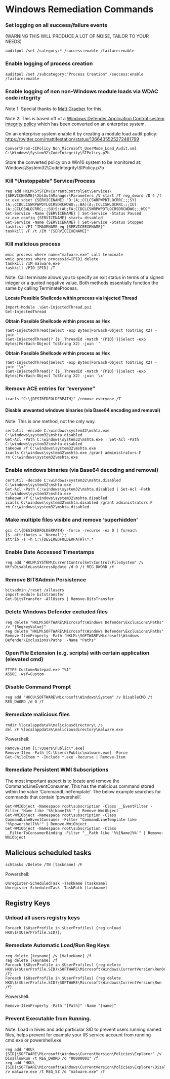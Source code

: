 # Windows Remediation Commands



### Set logging on all success/failure events <a href="#set-logging-on-all-successfailure-events" id="set-logging-on-all-successfailure-events"></a>

(WARNING THIS WILL PRODUCE A LOT OF NOISE, TAILOR TO YOUR NEEDS)

```
auditpol /set /category:* /success:enable /failure:enable
```

### Enable logging of process creation <a href="#enable-logging-of-process-creation" id="enable-logging-of-process-creation"></a>

```
auditpol /set /subcategory:"Process Creation" /success:enable /failure:enable
```

### Enable logging of non non-Windows module loads via WDAC code integrity <a href="#enable-logging-of-non-non-windows-module-loads-via-wdac-code-integrity" id="enable-logging-of-non-non-windows-module-loads-via-wdac-code-integrity"></a>

Note 1: Special thanks to [Matt Graeber](https://twitter.com/mattifestation/status/1366435525272481799) for this.

Note 2: This is based off of a [Windows Defender Application Control system integrity policy](https://gist.github.com/mgraeber-rc/7b9f4d497d75967afc58209df611508b) which has been converted on an enterprise system.

On an enterprise system enable it by creating a module load audit policy: https://twitter.com/mattifestation/status/1366435525272481799

```
ConvertFrom-CIPolicy Non_Microsoft_UserMode_Load_Audit.xml C:\Windows\System32\CodeIntegrity\SIPolicy.p7b
```

Store the converted policy on a Win10 system to be monitored at: Windows\System32\CodeIntegrity\SIPolicy.p7b

### Kill “Unstoppable” Service/Process <a href="#kill-unstoppable-serviceprocess" id="kill-unstoppable-serviceprocess"></a>

```
reg add HKLM\SYSTEM\CurrentControlSet\Services\{SERVICENAME}\XblAuthManager\Parameters /V start /T reg_dword /D 4 /f
sc.exe sdset {SERVICENAME} "D:(A;;CCLCSWRPWPDTLOCRRC;;;SY)(A;;CCDCLCSWRPWPDTLOCRSDRCWDWO;;;BA)(A;;CCLCSWLOCRRC;;;IU)(A;;CCLCSWLOCRRC;;;SU)S:(AU;FA;CCDCLCSWRPWPDTLOCRSDRCWDWO;;;WD)"
Get-Service -Name {SERVICENAME} | Set-Service -Status Paused
sc.exe config {SERVICENAME} start= disabled
Get-Service -Name {SERVICENAME} | Set-Service -Status Stopped
tasklist /FI "IMAGENAME eq {SERVICEEXENAME}"
taskkill /F /t /IM "{SERVICEEXENAME}"
```

### Kill malicious process <a href="#kill-malicious-process" id="kill-malicious-process"></a>

```
wmic process where name="malware.exe" call terminate
wmic process where processid=[PID] delete
taskkill /IM malware.exe
taskkill /PID [PID] /T
```

Note: Call terminate allows you to specify an exit status in terms of a signed integer or a quoted negative value. Both methods essentially function the same by calling TerminateProcess.



**Locate Possible Shellcode within process via Injected Thread**

```
Import-Module .\Get-InjectedThread.ps1
Get-InjectedThread
```

**Obtain Possible Shellcode within process as Hex**

```
(Get-InjectedThread|Select -exp Bytes|ForEach-Object ToString X2) -join ''
(Get-InjectedThread|? {$_.ThreadId -match '{PID}'}|Select -exp Bytes|ForEach-Object ToString X2) -join ''
```

**Obtain Possible Shellcode within process as Hex**

```
(Get-InjectedThread|Select -exp Bytes|ForEach-Object ToString X2) -join '\x'
(Get-InjectedThread|? {$_.ThreadId -match '{PID}'}|Select -exp Bytes|ForEach-Object ToString X2) -join '\x'
```

### **Remove ACE entries for “everyone”**

```
icacls "C:\{DESIREDFOLDERPATH}" /remove everyone /T
```

#### Disable unwanted windows binaries (via Base64 encoding and removal) <a href="#disable-unwanted-windows-binaries-via-base64-encoding-and-removal" id="disable-unwanted-windows-binaries-via-base64-encoding-and-removal"></a>

Note: This is one method, not the only way.

```
certutil -encode C:\windows\system32\mshta.exe C:\windows\system32\mshta.disabled
Get-Acl -Path C:\windows\system32\mshta.exe | Set-Acl -Path C:\windows\system32\mshta.disabled
takeown /f C:\windows\system32\mshta.exe
icacls C:\windows\system32\mshta.exe /grant administrators:F
rm C:\windows\system32\mshta.exe
```

### Enable windows binaries (via Base64 decoding and removal) <a href="#enable-windows-binaries-via-base64-decoding-and-removal" id="enable-windows-binaries-via-base64-decoding-and-removal"></a>

```
certutil -decode C:\windows\system32\mshta.disabled C:\windows\system32\mshta.exe
Get-Acl -Path C:\windows\system32\mshta.disabled | Set-Acl -Path C:\windows\system32\mshta.exe
takeown /f C:\windows\system32\mshta.disabled
icacls C:\windows\system32\mshta.disabled /grant administrators:F
rm C:\windows\system32\mshta.disabled
```

### Make multiple files visible and remove ‘superhidden’ <a href="#make-multiple-files-visible-and-remove-superhidden" id="make-multiple-files-visible-and-remove-superhidden"></a>

```
gci C:\{DESIREDFOLDERPATH} -force -recurse -ea 0 | foreach {$_.attributes = 'Normal'};
attrib -s -h C:\{DESIREDFOLDERPATH}\*.*
```

### Enable Date Accessed Timestamps <a href="#enable-date-accessed-timestamps" id="enable-date-accessed-timestamps"></a>

```
reg add "HKLM\SYSTEM\CurrentControlSet\Control\FileSystem" /v NtfsDisableLastAccessUpdate /d 0 /t REG_DWORD /f
```

### Remove BITSAdmin Persistence <a href="#remove-bitsadmin-persistence" id="remove-bitsadmin-persistence"></a>

```
bitsadmin /reset /allusers
import-module bitstransfer
Get-BitsTransfer -AllUsers | Remove-BitsTransfer
```

### Delete Windows Defender excluded files <a href="#delete-windows-defender-excluded-files" id="delete-windows-defender-excluded-files"></a>

```
reg delete "HKLM\SOFTWARE\Microsoft\Windows Defender\Exclusions\Paths" /v "[RegkeyValue]"
reg delete "HKLM\SOFTWARE\Microsoft\Windows Defender\Exclusions\Paths"
Remove-ItemProperty -Path 'HKLM:\SOFTWARE\Microsoft\Windows Defender\Exclusions\Paths' -Name "Paths"
```

### Open File Extension (e.g. scripts) with certain application (elevated cmd) <a href="#open-file-extension-eg-scripts-with-certain-application-elevated-cmd" id="open-file-extension-eg-scripts-with-certain-application-elevated-cmd"></a>

```
FTYPE Custom=Notepad.exe "%1"
ASSOC .wsf=Custom
```

### Disable Command Prompt <a href="#disable-command-prompt" id="disable-command-prompt"></a>

```
reg add "HKCU\SOFTWARE\Microsoft\Windows\System" /v DisableCMD /t REG_DWORD /d 0 /f
```

### Remediate malicious files <a href="#remediate-malicious-files" id="remediate-malicious-files"></a>

```
rmdir %localappdata%\maliciousdirectory\ /s
del /F %localappdata%\maliciousdirectory\malware.exe
```

Powershell:

```
Remove-Item [C:\Users\Public\*.exe]
Remove-Item -Path [C:\Users\Public\malware.exe] -Force
Get-ChildItem * -Include *.exe -Recurse | Remove-Item
```

### Remediate Persistent WMI Subscriptions <a href="#remediate-persistent-wmi-subscriptions" id="remediate-persistent-wmi-subscriptions"></a>

The most important aspect is to locate and remove the CommandLineEventConsumer. This has the malicious command stored within the value ‘CommandLineTemplate’. The below example searches for commands that contain ‘powershell’.

```
Get-WMIObject -Namespace root\subscription -Class __EventFilter -Filter "Name like '%%[Name]%%'" | Remove-WmiObject
Get-WMIObject -Namespace root\subscription -Class CommandLineEventConsumer -Filter "CommandLineTemplate like '%%powershell%%'" | Remove-WmiObject
Get-WMIObject -Namespace root\subscription -Class __FilterToConsumerBinding -Filter "__Path like '%%[Name]%%'" | Remove-WmiObject 
```

## Malicious scheduled tasks <a href="#remediate-malicious-scheduled-tasks" id="remediate-malicious-scheduled-tasks"></a>

```
schtasks /Delete /TN [taskname] /F
```

Powershell:

```
Unregister-ScheduledTask -TaskName [taskname]
Unregister-ScheduledTask -TaskPath [taskname]
```

## Registry Keys <a href="#unload-all-users-registry-keys" id="unload-all-users-registry-keys"></a>

### Unload all users registry keys <a href="#unload-all-users-registry-keys" id="unload-all-users-registry-keys"></a>

```
Foreach ($UserProfile in $UserProfiles) {reg unload HKU\$($UserProfile.SID)};
```

### Remediate Automatic Load/Run Reg Keys <a href="#remediate-automatic-loadrun-reg-keys" id="remediate-automatic-loadrun-reg-keys"></a>

```
reg delete [keyname] /v [ValueName] /f
reg delete [keyname] /f
Foreach ($UserProfile in $UserProfiles) {reg delete HKU\$($UserProfile.SID)\SOFTWARE\Microsoft\Windows\CurrentVersion\RunOnce /f}
Foreach ($UserProfile in $UserProfiles) {reg delete HKU\$($UserProfile.SID)\SOFTWARE\Microsoft\Windows\CurrentVersion\Run /f}
```

Powershell:

```
Remove-ItemProperty -Path "[Path]" -Name "[name]"
```

### Prevent Executable from Running. <a href="#prevent-executable-from-running" id="prevent-executable-from-running"></a>

Note: Load in hives and add particular SID to prevent users running named files, helps prevent for example your IIS service account from running cmd.exe or powershell.exe

```
reg add "HKU\{SID}\SOFTWARE\Microsoft\Windows\CurrentVersion\Policies\Explorer" /v DisallowRun /t REG_DWORD /d "00000001" /f
reg add "HKU\{SID}\SOFTWARE\Microsoft\Windows\CurrentVersion\Policies\Explorer\DisallowRun" /v malware.exe /t REG_SZ /d "malware.exe" /f
```

